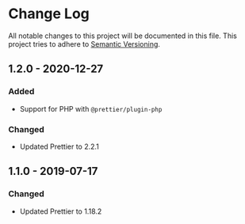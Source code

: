 # Change Log
All notable changes to this project will be documented in this file.
This project tries to adhere to [Semantic Versioning](http://semver.org/).


## 1.2.0 - 2020-12-27
### Added
- Support for PHP with `@prettier/plugin-php`

### Changed
- Updated Prettier to 2.2.1


## 1.1.0 - 2019-07-17
### Changed
- Updated Prettier to 1.18.2
